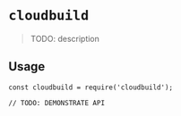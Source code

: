# `cloudbuild`

> TODO: description

## Usage

```
const cloudbuild = require('cloudbuild');

// TODO: DEMONSTRATE API
```
